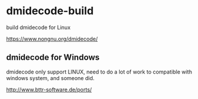 # dmidecode-build
build dmidecode for Linux

https://www.nongnu.org/dmidecode/

## dmidecode for Windows

dmidecode only support LINUX, need to do a lot of work to compatible with windows system, and someone did.

http://www.bttr-software.de/ports/
